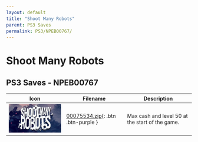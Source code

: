 ```yaml
---
layout: default
title: "Shoot Many Robots"
parent: PS3 Saves
permalink: PS3/NPEB00767/
---
```

# Shoot Many Robots

## PS3 Saves - NPEB00767

| Icon | Filename | Description |
|------|----------|-------------|
| ![Shoot Many Robots](ICON0.PNG) | [00075534.zip](00075534.zip){: .btn .btn-purple } | Max cash and level 50 at the start of the game. |
